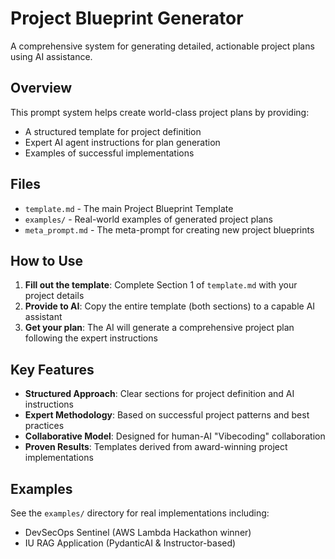 # Project Blueprint Generator

A comprehensive system for generating detailed, actionable project plans using AI assistance.

## Overview

This prompt system helps create world-class project plans by providing:
- A structured template for project definition
- Expert AI agent instructions for plan generation
- Examples of successful implementations

## Files

- `template.md` - The main Project Blueprint Template
- `examples/` - Real-world examples of generated project plans
- `meta_prompt.md` - The meta-prompt for creating new project blueprints

## How to Use

1. **Fill out the template**: Complete Section 1 of `template.md` with your project details
2. **Provide to AI**: Copy the entire template (both sections) to a capable AI assistant
3. **Get your plan**: The AI will generate a comprehensive project plan following the expert instructions

## Key Features

- **Structured Approach**: Clear sections for project definition and AI instructions
- **Expert Methodology**: Based on successful project patterns and best practices
- **Collaborative Model**: Designed for human-AI "Vibecoding" collaboration
- **Proven Results**: Templates derived from award-winning project implementations

## Examples

See the `examples/` directory for real implementations including:
- DevSecOps Sentinel (AWS Lambda Hackathon winner)
- IU RAG Application (PydanticAI & Instructor-based) 